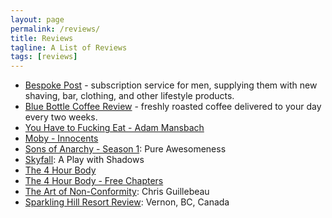 ```yaml
---
layout: page
permalink: /reviews/
title: Reviews
tagline: A List of Reviews
tags: [reviews]
---
```


* [Bespoke Post](http://hubpages.com/style/Bespoke-Post-Review "Bespoke Post Review") - subscription service for men, supplying them with new shaving, bar, clothing, and other lifestyle products.
* [Blue Bottle Coffee Review](http://www.foursides.ca/Blue-Bottle-Coffee-Review "Blue Bottle Coffee Review") - freshly roasted coffee delivered to your day every two weeks.
* [You Have to Fucking Eat - Adam Mansbach](http://www.foursides.ca/You-Have-to-Fucking-Eat/ "You Have to Fucking Eat")
* [Moby - Innocents](http://www.foursides.ca/new-album-from-moby--innocents "Moby - Innocents")
* [Sons of Anarchy - Season 1](http://www.foursides.ca/sons-of-anarchy-season-one--pure-awesomeness "Sons of Anarchy - Season 1"): Pure Awesomeness
* [Skyfall](http://www.foursides.ca/skyfall-a-play-with-shadows "Skyfall"): A Play with Shadows
* [The 4 Hour Body](http://www.foursides.ca/the-4-hour-body-review "The 4 Hour Body Review")
* [The 4 Hour Body - Free Chapters](http://www.foursides.ca/The-4-Hour-Body-Free-Chapters "The 4 Hour Body - Free Chapters")
* [The Art of Non-Conformity](http://www.foursides.ca/the-art-of-non-conformity-by-chris-guillebeau "The Art of Non-Conformity"): Chris Guillebeau
* [Sparkling Hill Resort Review](http://www.foursides.ca/Beautiful-Sparkling-Hill-Resort-in-Vernon-British-Columbia "Sparkling Hill Resort"): Vernon, BC, Canada
